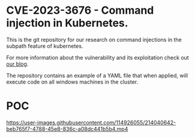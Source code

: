 # CVE-2023-3676 - Command injection in Kubernetes.
This is the git repository for our research on command injections in the subpath feature of kubernetes.

For more information about the vulnerability and its exploitation check out [our blog]("").

The repository contains an example of a YAML file that when applied, will execute code on all windows machines in the cluster.

# POC

https://user-images.githubusercontent.com/114926055/214040642-beb765f7-4788-45e8-836c-a08dc441b5b4.mp4


